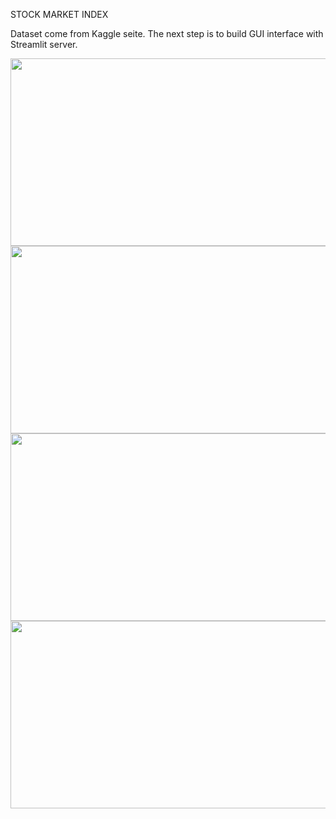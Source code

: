 STOCK MARKET INDEX

Dataset come from  Kaggle seite. 
The next step is to build GUI interface with Streamlit server.


<img src="https://github.com/proteus21/REGRESSION--CLASSIFICATION/blob/main/5_STOCK_MARKET_INDEX/Source/Stock1.JPG?raw=true" width="600" height ="300">

<img src="https://github.com/proteus21/REGRESSION--CLASSIFICATION/blob/main/5_STOCK_MARKET_INDEX/Source/Stock2.JPG?raw=true" width="600" height ="300">

<img src="https://github.com/proteus21/REGRESSION--CLASSIFICATION/blob/main/5_STOCK_MARKET_INDEX/Source/Stock3.JPG?raw=true" width="600" height ="300">

<img src="https://github.com/proteus21/REGRESSION--CLASSIFICATION/blob/main/5_STOCK_MARKET_INDEX/Source/Stock4.JPG?raw=true" width="600" height ="300">
